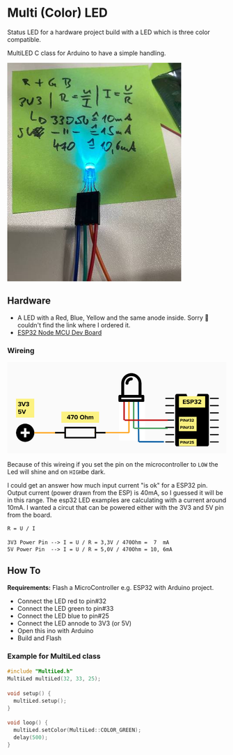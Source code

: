 # Multi (Color) LED

Status LED for a hardware project build with a LED which is three color compatible. 

MultiLED C class for Arduino to have a simple handling.

![multiled](img/light.jpg)

## Hardware

* A LED with a Red, Blue, Yellow and the same anode inside. Sorry 🙈 couldn't find the link where I ordered it.
* [ESP32 Node MCU Dev Board](https://www.berrybase.at/esp32-nodemcu-development-board) 

### Wireing

![wireing](img/wireing.png)
 
Because of this wireing if you set the pin on the microcontroller to `LOW` the Led will shine and on `HIGH`be dark.

I could get an answer how much input current "is ok" for a ESP32 pin. Output current (power drawn from the ESP) is 40mA, 
so I guessed it will be in this range. The esp32 LED examples are calculating with a current around 10mA. I wanted a
circut that can be powered either with the 3V3 and 5V pin from the board.

```text
R = U / I

3V3 Power Pin --> I = U / R = 3,3V / 470Ohm =  7  mA
5V Power Pin  --> I = U / R = 5,0V / 470Ohm = 10, 6mA
```

## How To

**Requirements:** Flash a MicroController e.g. ESP32 with Arduino project. 

* Connect the LED red to pin#32
* Connect the LED green to pin#33
* Connect the LED blue to pin#25
* Connect the LED annode to 3V3 (or 5V)
* Open this ino with Arduino
* Build and Flash

### Example for MultiLed class

```cpp
#include "MultiLed.h"
MultiLed multiLed(32, 33, 25);

void setup() {
  multiLed.setup();
}

void loop() {
  multiLed.setColor(MultiLed::COLOR_GREEN);
  delay(500);                      
}
```